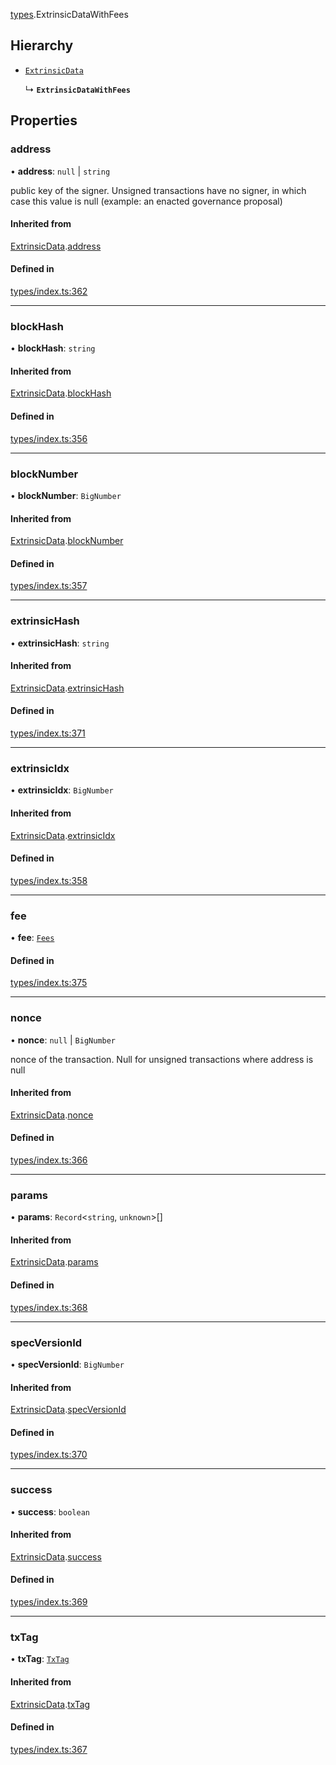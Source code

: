 [types](../../Modules/Types/Types.md).ExtrinsicDataWithFees

## Hierarchy

- [`ExtrinsicData`](ExtrinsicData.md)

  ↳ **`ExtrinsicDataWithFees`**

## Properties

### address

• **address**: ``null`` \| `string`

public key of the signer. Unsigned transactions have no signer, in which case this value is null (example: an enacted governance proposal)

#### Inherited from

[ExtrinsicData](ExtrinsicData.md).[address](ExtrinsicData.md#address)

#### Defined in

[types/index.ts:362](https://github.com/PolymeshAssociation/polymesh-sdk/blob/15be87e8/src/types/index.ts#L362)

___

### blockHash

• **blockHash**: `string`

#### Inherited from

[ExtrinsicData](ExtrinsicData.md).[blockHash](ExtrinsicData.md#blockhash)

#### Defined in

[types/index.ts:356](https://github.com/PolymeshAssociation/polymesh-sdk/blob/15be87e8/src/types/index.ts#L356)

___

### blockNumber

• **blockNumber**: `BigNumber`

#### Inherited from

[ExtrinsicData](ExtrinsicData.md).[blockNumber](ExtrinsicData.md#blocknumber)

#### Defined in

[types/index.ts:357](https://github.com/PolymeshAssociation/polymesh-sdk/blob/15be87e8/src/types/index.ts#L357)

___

### extrinsicHash

• **extrinsicHash**: `string`

#### Inherited from

[ExtrinsicData](ExtrinsicData.md).[extrinsicHash](ExtrinsicData.md#extrinsichash)

#### Defined in

[types/index.ts:371](https://github.com/PolymeshAssociation/polymesh-sdk/blob/15be87e8/src/types/index.ts#L371)

___

### extrinsicIdx

• **extrinsicIdx**: `BigNumber`

#### Inherited from

[ExtrinsicData](ExtrinsicData.md).[extrinsicIdx](ExtrinsicData.md#extrinsicidx)

#### Defined in

[types/index.ts:358](https://github.com/PolymeshAssociation/polymesh-sdk/blob/15be87e8/src/types/index.ts#L358)

___

### fee

• **fee**: [`Fees`](Fees.md)

#### Defined in

[types/index.ts:375](https://github.com/PolymeshAssociation/polymesh-sdk/blob/15be87e8/src/types/index.ts#L375)

___

### nonce

• **nonce**: ``null`` \| `BigNumber`

nonce of the transaction. Null for unsigned transactions where address is null

#### Inherited from

[ExtrinsicData](ExtrinsicData.md).[nonce](ExtrinsicData.md#nonce)

#### Defined in

[types/index.ts:366](https://github.com/PolymeshAssociation/polymesh-sdk/blob/15be87e8/src/types/index.ts#L366)

___

### params

• **params**: `Record`<`string`, `unknown`\>[]

#### Inherited from

[ExtrinsicData](ExtrinsicData.md).[params](ExtrinsicData.md#params)

#### Defined in

[types/index.ts:368](https://github.com/PolymeshAssociation/polymesh-sdk/blob/15be87e8/src/types/index.ts#L368)

___

### specVersionId

• **specVersionId**: `BigNumber`

#### Inherited from

[ExtrinsicData](ExtrinsicData.md).[specVersionId](ExtrinsicData.md#specversionid)

#### Defined in

[types/index.ts:370](https://github.com/PolymeshAssociation/polymesh-sdk/blob/15be87e8/src/types/index.ts#L370)

___

### success

• **success**: `boolean`

#### Inherited from

[ExtrinsicData](ExtrinsicData.md).[success](ExtrinsicData.md#success)

#### Defined in

[types/index.ts:369](https://github.com/PolymeshAssociation/polymesh-sdk/blob/15be87e8/src/types/index.ts#L369)

___

### txTag

• **txTag**: [`TxTag`](../../Modules/Generated/Types.md#txtag)

#### Inherited from

[ExtrinsicData](ExtrinsicData.md).[txTag](ExtrinsicData.md#txtag)

#### Defined in

[types/index.ts:367](https://github.com/PolymeshAssociation/polymesh-sdk/blob/15be87e8/src/types/index.ts#L367)
